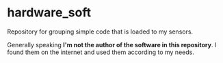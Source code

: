 # hardware_soft
Repository for grouping simple code that is loaded to my sensors.


Generally speaking **I'm not the author of the software in this repository**. I found them on the internet and used them according to my needs.
